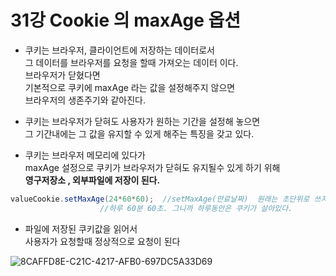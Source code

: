 
# 31강 Cookie 의 maxAge 옵션

- 쿠키는 브라우저, 클라이언트에 저장하는 데이터로서  
그 데이터를 브라우저를 요청을 할때 가져오는 데이터 이다.  
브라우저가 닫혔다면  
기본적으로 쿠키에 maxAge 라는 값을 설정해주지 않으면  
브라우저의 생존주기와 같아진다.  

- 쿠키는 브라우저가 닫혀도 사용자가 원하는 기간을 설정해 놓으면     
그 기간내에는 그 값을 유지할 수 있게 해주는 특징을 갖고 있다.

- 쿠키는 브라우저 메모리에 있다가  
maxAge 설정으로 쿠키가 브라우저가 닫혀도 유지될수 있게 하기 위해  
**영구저장소 , 외부파일에 저장이 된다.**

```java
valueCookie.setMaxAge(24*60*60);  //setMaxAge(만료날짜)  원래는 초단위로 쓰지만 알아보기 쉽게 이렇게 써도 됨.                               
                    //하루 60분 60초. 그니까 하루동안은 쿠키가 살아있다.
```

- 파일에 저장된 쿠키값을 읽어서  
사용자가 요청할때 정상적으로 요청이 된다

![8CAFFD8E-C21C-4217-AFB0-697DC5A33D69](https://user-images.githubusercontent.com/89206108/165113452-33cff377-0a87-4c20-aef1-01eec3fc952a.png)
